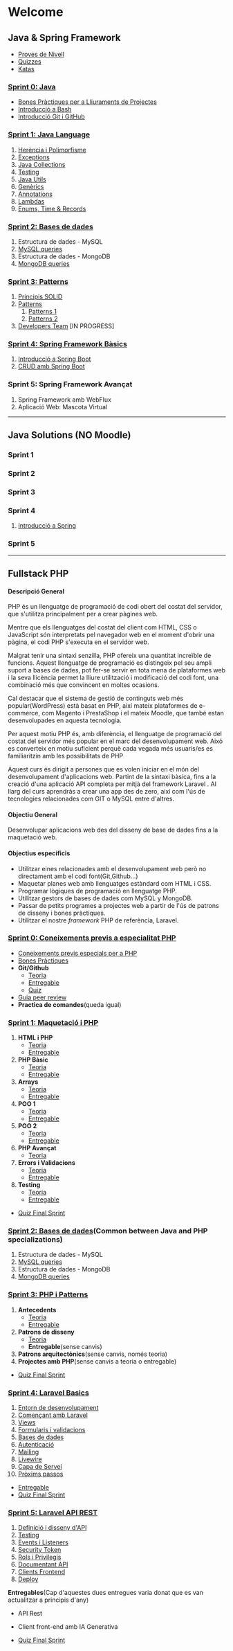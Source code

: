 # Welcome

## Java & Spring Framework
- [Proves de Nivell](https://github.com/IT-Academy-Back/Level-Tests)
- [Quizzes](https://github.com/IT-Academy-Back/java-sprint-technical-quizzes)
- [Katas](https://github.com/IT-Academy-Back/katas-java)

### [Sprint 0: Java](https://github.com/IT-Academy-Back/S0-Java)

- [Bones Pràctiques per a Lliuraments de Projectes](https://github.com/IT-Academy-Back/S0-Java/blob/main/01-entregas/entregas.md)
- [Introducció a Bash](https://github.com/IT-Academy-Back/S0-Java/blob/main/03-terminal/terminal.md)
- [Introducció Git i GitHub](https://github.com/IT-Academy-Back/S0-Java/blob/main/02-git/git.md)

### [Sprint 1: Java Language](https://github.com/IT-Academy-Back/S1-Java-Basics) 

1. [Herència i Polimorfisme](https://github.com/IT-Academy-Back/S1-Java-Basics/blob/main/01-Herencia_Polimorfisme/Herencia%20Polimorfisme.md)
2. [Exceptions](https://github.com/IT-Academy-Back/S1-Java-Basics/blob/main/02-Excepcions/Excepcions.md)
3. [Java Collections](https://github.com/IT-Academy-Back/S1-Java-Basics/blob/main/03-Java_Collections/Java-Collections.md)
4. [Testing](https://github.com/IT-Academy-Back/S1-Java-Basics/blob/main/04-Testing/Testing.md)
5. [Java Utils](https://github.com/IT-Academy-Back/S1-Java-Basics/blob/main/05-Java_Utils/Java_Utils.md)
6. [Genèrics](https://github.com/IT-Academy-Back/S1-Java-Basics/blob/main/06-Generics/Generics.md)
7. [Annotations](https://github.com/IT-Academy-Back/S1-Java-Basics/blob/main/07-Annotations/Annotations.md)
8. [Lambdas](https://github.com/IT-Academy-Back/S1-Java-Basics/blob/main/08-Streams_Lambdas/Lambdas.md)
9. [Enums, Time & Records](https://github.com/IT-Academy-Back/S1-Java-Basics/blob/main/09-enums/enums.md)

### [Sprint 2: Bases de dades](https://github.com/IT-Academy-Back/S2-Databases_Java)

1. Estructura de dades - MySQL
2. [MySQL queries](https://github.com/IT-Academy-Back/S2-Databases_Java/blob/main/2-SQL_Queries/Tasca%20S2.02.%20MySQL%20queries.md)
3. Estructura de dades - MongoDB
4. [MongoDB queries](https://github.com/IT-Academy-Back/S2-Databases_Java/blob/main/4-MongoDB_Queries/Tasca%20S2.4.%20MongoDB%20queries.md)

### [Sprint 3: Patterns](https://github.com/IT-Academy-Back/S3-Patterns_Java/tree/main)
1. [Principis SOLID](https://github.com/IT-Academy-Back/S3-Patterns_Java/tree/main/1-%20SOLID)
2. [Patterns](https://github.com/IT-Academy-Back/S3-Patterns_Java/tree/main/2-Patterns)
	1. [Patterns 1](https://github.com/IT-Academy-Back/S3-Patterns_Java/blob/main/2-Patterns/Tasca-1/README.md)
	2. [Patterns 2](https://github.com/IT-Academy-Back/S3-Patterns_Java/blob/main/2-Patterns/Tasca-2/README.md)
3. [Developers Team](https://github.com/IT-Academy-Back/S3-3-JAVA_dev_team) [IN PROGRESS]

### [Sprint 4: Spring Framework Bàsics](https://github.com/IT-Academy-Back/S4-Spring)
1. [Introducció a Spring Boot](https://github.com/IT-Academy-Back/S4-Spring/blob/main/1-Spring_Intro/S4-01-Intro_Spring_Boot.md)
2. [CRUD amb Spring Boot](https://github.com/IT-Academy-Back/S4-Spring/blob/main/2-Spring_CRUD/S4-02-Api_Rest_amb%20Spring_boot.md)

### Sprint 5: Spring Framework Avançat
1. Spring Framework amb WebFlux
2. Aplicació Web: Mascota Virtual

---
## Java Solutions (NO Moodle)
### Sprint 1
### Sprint 2
### Sprint 3
### Sprint 4
1. [Introducció a Spring](https://github.com/IT-Academy-Back/S4-01-Spring_Rest_Introduction_Java-Solution)
### Sprint 5


---


## Fullstack PHP

#### Descripció General
PHP és un llenguatge de programació de codi obert del costat del servidor, que s'utilitza principalment per a crear pàgines web.

Mentre que els llenguatges del costat del client com HTML, CSS o JavaScript són interpretats pel navegador web en el moment d'obrir una pàgina, el codi PHP s'executa en el servidor web.

Malgrat tenir una sintaxi senzilla, PHP ofereix una quantitat increïble de funcions. Aquest llenguatge de programació es distingeix pel seu ampli suport a bases de dades, pot fer-se servir en tota mena de plataformes web i la seva llicència permet la lliure utilització i modificació del codi font, una combinació més que convincent en moltes ocasions.

Cal destacar que el sistema de gestió de continguts web més popular(WordPress) està basat en PHP, així mateix plataformes de e-commerce, com Magento i PrestaShop i el mateix Moodle, que també estan desenvolupades en aquesta tecnologia.

Per aquest motiu PHP és, amb diferència, el llenguatge de programació del costat del servidor més popular en el marc del desenvolupament web. Això es converteix en motiu suficient perquè cada vegada més usuaris/es es familiaritzin amb les possibilitats de PHP

Aquest curs és dirigit a persones que es volen iniciar en el món del desenvolupament d'aplicacions web. Partint de la sintaxi bàsica, fins a la creació d'una aplicació API completa per mitjà del framework Laravel . Al llarg del curs aprendràs a crear una app des de zero, així com l'ús de tecnologies relacionades com GIT o MySQL entre d'altres.

#### Objectiu General

Desenvolupar aplicacions web des del disseny de base de dades fins a la maquetació web.

#### Objectius específicis

- Utilitzar eines relacionades amb el desenvolupament web però no directament amb el codi font(Git,Github...)
- Maquetar planes web amb llenguatges estàndard com HTML i CSS.
- Programar lògiques de programació en llenguatge PHP.
- Utilitzar gestors de bases de dades com MySQL y MongoDB.
- Passar de petits programes a projectes web a partir de l'ús de patrons de disseny i bones pràctiques.
- Utilitzar el nostre *framework* PHP de referència, Laravel. 

### [Sprint 0: Coneixements previs a especialitat PHP](https://github.com/IT-Academy-Back/S0-Previs-PHP)

- [Coneixements previs especials per a PHP](https://github.com/IT-Academy-Back/S0-Previs-PHP/blob/main/MaterialDocent/ConeixementsPrevis.md)
- [Bones Pràctiques](https://github.com/IT-Academy-BCN/ita-sprint0/blob/main/instruccions_alumnes/bones_practiques.md)
- **Git/Github**
    - [Teoria](https://github.com/IT-Academy-BCN/ita-sprint0/blob/main/git/possible-material-docent.md)
    - [Entregable](https://github.com/IT-Academy-BCN/ita-sprint0/blob/main/git/entregable.md)
    - [Quiz](https://github.com/IT-Academy-BCN/ita-sprint0/blob/main/git/questionari.md)
- [Guia peer review](https://github.com/IT-Academy-BCN/ita-sprint0/blob/main/instruccions_alumnes/code_review_p2p.md)
- **Practica de comandes**(queda igual)

### [Sprint 1: Maquetació i PHP](https://github.com/IT-Academy-Back/S1-Maquetacio-PHP)

1. **HTML i PHP**
   - [Teoria](https://github.com/IT-Academy-Back/S1-Maquetacio-PHP/blob/main/MaterialDocent/Tema1Html%26CSS.md)
   - [Entregable](https://github.com/IT-Academy-Back/S1-Maquetacio-PHP/blob/main/Entregables/S1.01.%20HTML%20i%20CSS.md)
2. **PHP Bàsic**
   - [Teoria](https://github.com/IT-Academy-Back/S1-Maquetacio-PHP/blob/main/MaterialDocent/Tema2PHPBasic.md)
   - [Entregable](https://github.com/IT-Academy-Back/S1-Maquetacio-PHP/blob/main/Entregables/S1.02%20PHP%20Basics.md)
3. **Arrays**
   - [Teoria](https://github.com/IT-Academy-Back/S1-Maquetacio-PHP/blob/main/Entregables/S1.03.%20Arrays.md)
   - [Entregable](https://github.com/IT-Academy-Back/S1-Maquetacio-PHP/blob/main/Entregables/S1.03.%20Arrays.md)
4. **POO 1**
   - [Teoria](https://github.com/IT-Academy-Back/S1-Maquetacio-PHP/blob/main/MaterialDocent/Tema4.POO1.md)
   - [Entregable](https://github.com/IT-Academy-Back/S1-Maquetacio-PHP/blob/main/Entregables/S1.04.%20POO1.md)
5. **POO 2**
   - [Teoria](https://github.com/IT-Academy-Back/S1-Maquetacio-PHP/blob/main/MaterialDocent/Tema5.POO2.md)
   - [Entregable](https://github.com/IT-Academy-Back/S1-Maquetacio-PHP/blob/main/Entregables/S1.05.%20POO2.md)
6. **PHP Avançat**
   - [Teoria](https://github.com/IT-Academy-Back/S1-Maquetacio-PHP/blob/main/MaterialDocent/Tema6.PHPAdvanced.md) 
7. **Errors i Validacions**
   - [Teoria](https://github.com/IT-Academy-Back/S1-Maquetacio-PHP/blob/main/MaterialDocent/Tema7.ErrorsiValidacions.md)
   - [Entregable](https://github.com/IT-Academy-Back/S1-Maquetacio-PHP/blob/main/Entregables/S1.07%20ErrorsiValidacions.md)
8. **Testing**
   - [Teoria](https://github.com/IT-Academy-Back/S1-Maquetacio-PHP/blob/main/MaterialDocent/Tema8.Testing.md)
   - [Entregable](https://github.com/IT-Academy-Back/S1-Maquetacio-PHP/blob/main/Entregables/S1.08%20Test.md)

- [Quiz Final Sprint](https://github.com/IT-Academy-Back/S1-Maquetacio-PHP/blob/main/QuizFinalSprint1.md)

### [Sprint 2: Bases de dades](https://github.com/IT-Academy-Back/S2-Databases_Java)(Common between Java and PHP specializations)

1. Estructura de dades - MySQL
2. [MySQL queries](https://github.com/IT-Academy-Back/S2-Databases_Java/blob/main/2-SQL_Queries/Tasca%20S2.02.%20MySQL%20queries.md)
3. Estructura de dades - MongoDB
4. [MongoDB queries](https://github.com/IT-Academy-Back/S2-Databases_Java/blob/main/4-MongoDB_Queries/Tasca%20S2.4.%20MongoDB%20queries.md)


### [Sprint 3: PHP i Patterns](https://github.com/IT-Academy-Back/S3-PHP-Patterns)

1. **Antecedents**
   - [Teoria](https://github.com/IT-Academy-Back/S3-PHP-Patterns/blob/main/MaterialDocent/Tema1Antecedents.md)
   - [Entregable](https://github.com/IT-Academy-Back/S3-PHP-Patterns/blob/main/Entregables/S1.01%20SOLID.md)
2. **Patrons de disseny**
   - [Teoria](https://github.com/IT-Academy-Back/S3-PHP-Patterns/blob/main/MaterialDocent/Tema2PatronsDisseny.md)
   - **Entregable**(sense canvis)
3. **Patrons arquitectònics**(sense canvis, només teoria)
4. **Projectes amb PHP**(sense canvis a teoria o entregable)

- [Quiz Final Sprint](https://github.com/IT-Academy-Back/S3-PHP-Patterns/blob/main/QuizFinalSprint3.md)
   
### [Sprint 4: Laravel Basics](https://github.com/IT-Academy-Back/S4-Laravel-Basics/tree/main)

1. [Entorn de desenvolupament](https://github.com/IT-Academy-Back/S4-Laravel-Basics/blob/main/MaterialDocent/Tema1EntornDeDesenvolupament.md)
2. [Començant amb Laravel](https://github.com/IT-Academy-Back/S4-Laravel-Basics/blob/main/MaterialDocent/Tema2Comen%C3%A7antAmbLaravel.md)
3. [Views](https://github.com/IT-Academy-Back/S4-Laravel-Basics/blob/main/MaterialDocent/Tema3View.md)
4. [Formularis i validacions](https://github.com/IT-Academy-Back/S4-Laravel-Basics/blob/main/MaterialDocent/Tema4FormularisiValidacions.md)
5. [Bases de dades](https://github.com/IT-Academy-Back/S4-Laravel-Basics/blob/main/MaterialDocent/Tema5BasesDeDades.md)
6. [Autenticació](https://github.com/IT-Academy-Back/S4-Laravel-Basics/blob/main/MaterialDocent/Tema6AutenticacioLaravel.md)
7. [Mailing](https://github.com/IT-Academy-Back/S4-Laravel-Basics/blob/main/MaterialDocent/Tema7.Emails.md)
8. [Livewire](https://github.com/IT-Academy-Back/S4-Laravel-Basics/blob/main/MaterialDocent/Tema8Livewire.md)
9. [Capa de Servei](https://github.com/IT-Academy-Back/S4-Laravel-Basics/blob/main/MaterialDocent/Tema9CapaDeServei.md)
10. [Pròxims passos](https://github.com/IT-Academy-Back/S4-Laravel-Basics/blob/main/MaterialDocent/Tema10ProximsPassos.md)

- [Entregable](https://github.com/IT-Academy-Back/S4-Laravel-Basics/blob/main/Entregables/S4.01%20Laravel%20MVC.md)
- [Quiz Final Sprint](https://github.com/IT-Academy-Back/S4-Laravel-Basics/blob/main/preguntesQuizFinal.md)

### [Sprint 5: Laravel API REST](https://github.com/IT-Academy-Back/S5-Laravel-API-REST/tree/main)

1. [Definició i disseny d'API](https://github.com/IT-Academy-Back/S5-Laravel-API-REST/blob/main/MaterialDocent/Tema1Definici%C3%B3DissenyAPIREST.md)
2. [Testing](https://github.com/IT-Academy-Back/S5-Laravel-API-REST/blob/main/MaterialDocent/Tema2.Testing.md)
3. [Events i Listeners](https://github.com/IT-Academy-Back/S5-Laravel-API-REST/blob/main/MaterialDocent/Tema3EventsListeners.md)
4. [Security Token](https://github.com/IT-Academy-Back/S5-Laravel-API-REST/blob/main/MaterialDocent/Tema4SecurityToken.md)
5. [Rols i Privilegis](https://github.com/IT-Academy-Back/S5-Laravel-API-REST/blob/main/MaterialDocent/Tema5RolsPrivilegis.md)
6. [Documentant API](https://github.com/IT-Academy-Back/S5-Laravel-API-REST/blob/main/MaterialDocent/Tema6.DocumentantUnaAPI.md)
7. [Clients Frontend](https://github.com/IT-Academy-Back/S5-Laravel-API-REST/blob/main/MaterialDocent/Tema7ClientsFrontend.md)
8. [Deploy](https://github.com/IT-Academy-Back/S5-Laravel-API-REST/blob/main/MaterialDocent/Tema8Deploy.md)

**Entregables**(Cap d'aquestes dues entregues varia donat que es van actualitzar a principis d'any)
- API Rest
- Client front-end amb IA Generativa

- [Quiz Final Sprint](https://github.com/IT-Academy-Back/S5-Laravel-API-REST/blob/main/preguntesQuizFinal.md)
    
  
   

   
   
 
  

